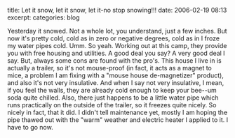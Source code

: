 title: Let it snow, let it snow, let it-no stop snowing!!!
date: 2006-02-19 08:13
excerpt: 
categories: blog

Yesterday it snowed. Not a whole lot, you understand, just a few inches. But now it's pretty cold, cold as in zero or negative degrees, cold as in I froze my water pipes cold. Umm. So yeah. Working out at this camp, they provide you with free housing and utilities. A good deal you say? A very good deal I say. But, always some cons are found with the pro's. This house I live in is actually a trailer, so it's not mouse-proof (in fact, it acts as a magnet to mice, a problem I am fixing with a "mouse house de-magnetizer" product), and also it's not very insulative. And when I say not very insulative, I mean, if you feel the walls, they are already cold enough to keep your bee--um soda quite chilled. Also, there just happens to be a little water pipe which runs practically on the outside of the trailer, so it freezes quite nicely. So nicely in fact, that it did. I didn't tell maintenance yet, mostly I am hoping the pipe thawed out with the "warm" weather and electric heater I applied to it. I have to go now.